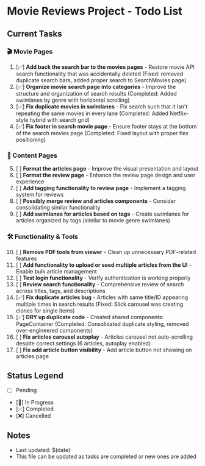 # Movie Reviews Project - Todo List

## Current Tasks

### 🎬 Movie Pages
1. [✅] **Add back the search bar to the movies pages** - Restore movie API search functionality that was accidentally deleted (Fixed: removed duplicate search bars, added proper search to SearchMovies page)
2. [✅] **Organize movie search page into categories** - Improve the structure and organization of search results (Completed: Added swimlanes by genre with horizontal scrolling)
3. [✅] **Fix duplicate movies in swimlanes** - Fix search such that it isn't repeating the same movies in every lane (Completed: Added Netflix-style hybrid with search grid)
4. [✅] **Fix footer in search movie page** - Ensure footer stays at the bottom of the search movies page (Completed: Fixed layout with proper flex positioning)

### 📝 Content Pages
5. [ ] **Format the articles page** - Improve the visual presentation and layout
6. [ ] **Format the review page** - Enhance the review page design and user experience
7. [ ] **Add tagging functionality to review page** - Implement a tagging system for reviews
8. [ ] **Possibly merge review and articles components** - Consider consolidating similar functionality
9. [ ] **Add swimlanes for articles based on tags** - Create swimlanes for articles organized by tags (similar to movie genre swimlanes)

### 🛠️ Functionality & Tools
10. [ ] **Remove PDF tools from viewer** - Clean up unnecessary PDF-related features
11. [ ] **Add functionality to upload or seed multiple articles from the UI** - Enable bulk article management
12. [ ] **Test login functionality** - Verify authentication is working properly
13. [ ] **Review search functionality** - Comprehensive review of search across titles, tags, and descriptions
14. [✅] **Fix duplicate articles bug** - Articles with same title/ID appearing multiple times in search results (Fixed: Slick carousel was creating clones for single items)
15. [✅] **DRY up duplicate code** - Created shared components: PageContainer (Completed: Consolidated duplicate styling, removed over-engineered components)
16. [ ] **Fix articles carousel autoplay** - Articles carousel not auto-scrolling despite correct settings (6 articles, autoplay enabled)
17. [ ] **Fix add article button visibility** - Add article button not showing on articles page

## Status Legend
- [ ] Pending
- [🔄] In Progress
- [✅] Completed
- [❌] Cancelled

## Notes
- Last updated: $(date)
- This file can be updated as tasks are completed or new ones are added
